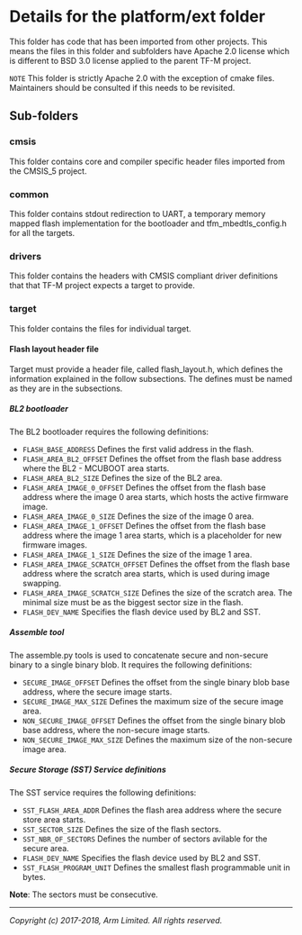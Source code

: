 # Details for the platform/ext folder

This folder has code that has been imported from other projects. This means the
files in this folder and subfolders have Apache 2.0 license which
is different to BSD 3.0 license applied to the parent TF-M project.


`NOTE` This folder is strictly Apache 2.0 with the exception of cmake files.
Maintainers should be consulted if this needs to be revisited.

## Sub-folders

### cmsis

This folder contains core and compiler specific header files imported from the
CMSIS_5 project.

### common

This folder contains stdout redirection to UART, a temporary memory mapped
flash implementation for the bootloader and tfm_mbedtls_config.h for all
the targets.

### drivers

This folder contains the headers with CMSIS compliant driver definitions that
that TF-M project expects a target to provide.

### target

This folder contains the files for individual target.

#### Flash layout header file

Target must provide a header file, called flash_layout.h, which defines the
information explained in the follow subsections. The defines must be named
as they are in the subsections.

##### BL2 bootloader

The BL2 bootloader requires the following definitions:

 - `FLASH_BASE_ADDRESS`
   Defines the first valid address in the flash.
 - `FLASH_AREA_BL2_OFFSET`
   Defines the offset from the flash base address
   where the BL2 - MCUBOOT area starts.
 - `FLASH_AREA_BL2_SIZE`
   Defines the size of the BL2 area.
 - `FLASH_AREA_IMAGE_0_OFFSET`
   Defines the offset from the flash base address
   where the image 0 area starts, which hosts the
   active firmware image.
 - `FLASH_AREA_IMAGE_0_SIZE`
   Defines the size of the image 0 area.
 - `FLASH_AREA_IMAGE_1_OFFSET`
   Defines the offset from the flash base address
   where the image 1 area starts, which is a placeholder
   for new firmware images.
 - `FLASH_AREA_IMAGE_1_SIZE`
   Defines the size of the image 1 area.
 - `FLASH_AREA_IMAGE_SCRATCH_OFFSET`
   Defines the offset from the flash base address
   where the scratch area starts, which is used during
   image swapping.
 - `FLASH_AREA_IMAGE_SCRATCH_SIZE`
   Defines the size of the scratch area. The minimal size
   must be as the biggest sector size in the flash.
 - `FLASH_DEV_NAME`
   Specifies the flash device used by BL2 and SST.

##### Assemble tool

The assemble.py tools is used to concatenate secure and non-secure
binary to a single binary blob. It requires the following definitions:

 - `SECURE_IMAGE_OFFSET`
   Defines the offset from the single binary blob base address,
   where the secure image starts.
 - `SECURE_IMAGE_MAX_SIZE`
   Defines the maximum size of the secure image area.
 - `NON_SECURE_IMAGE_OFFSET`
   Defines the offset from the single binary blob base address,
   where the non-secure image starts.
 - `NON_SECURE_IMAGE_MAX_SIZE`
   Defines the maximum size of the non-secure image area.

##### Secure Storage (SST) Service definitions

The SST service requires the following definitions:

 - `SST_FLASH_AREA_ADDR`
   Defines the flash area address where the secure
   store area starts.
 - `SST_SECTOR_SIZE`
   Defines the size of the flash sectors.
 - `SST_NBR_OF_SECTORS`
   Defines the number of sectors avilable for
   the secure area.
 - `FLASH_DEV_NAME`
   Specifies the flash device used by BL2 and SST.
 - `SST_FLASH_PROGRAM_UNIT`
   Defines the smallest flash programmable unit in bytes.

**Note**: The sectors must be consecutive.

--------------

*Copyright (c) 2017-2018, Arm Limited. All rights reserved.*
